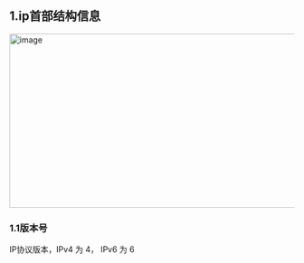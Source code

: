 ## 1.ip首部结构信息

<img width="998" height="308" alt="image" src="https://github.com/user-attachments/assets/3d7fedd4-92e7-4412-a8e1-d8ff852ad053" />

### 1.1版本号
IP协议版本，IPv4 为 4，	IPv6 为 6
